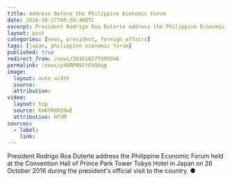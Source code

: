 ```yaml
---
title: Address Before the Philippine Economic Forum
date: 2016-10-27T09:50:46UTC
excerpt: President Rodrigo Roa Duterte address the Philippine Economic Forum held at the Convention Hall of Prince Park Tower Tokyo Hotel in Japan on 26 October 2016 during the president's official visit to the country.
layout: post
categories: [news, president, foreign_affairs]
tags: [japan, philippine economic forum]
published: true
redirect_from: /news/20161027T095046
permalink: /news/p46RPN9lYEVQXqg
image:
  layout: auto_width
  source: 
  attribution: 
video:
  layout: top
  source: KmKYRXKQ9wE
  attribution: RTVM
sources:
  - label:
    link:
---
```


President Rodrigo Roa Duterte address the Philippine Economic Forum held at the Convention Hall of Prince Park Tower Tokyo Hotel in Japan on 26 October 2016 during the president's official visit to the country.
&#x25cf;



